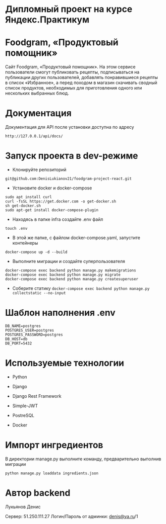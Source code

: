# Дипломный проект на курсе Яндекс.Практикум

# Foodgram, «Продуктовый помощник»

Cайт Foodgram, «Продуктовый помощник». На этом сервисе пользователи смогут публиковать рецепты, подписываться на публикации других пользователей, добавлять понравившиеся рецепты в список «Избранное», а перед походом в магазин скачивать сводный список продуктов, необходимых для приготовления одного или нескольких выбранных блюд.

# Документация

Документация для API после установки доступна по адресу
```
http://127.0.0.1/api/docs/
```
# Запуск проекта в dev-режиме
- Клонируйте репозиторий
```
git@github.com:DenisLukianov21/foodgram-project-react.git
```
- Установите docker и docker-compose
```
sudo apt install curl                               
curl -fsSL https://get.docker.com -o get-docker.sh     
sh get-docker.sh                                       
sudo apt-get install docker-compose-plugin              
```
-  Находясь в папке infra создайте .env файл
```
touch .env
```
- В этой же папке, с файлом docker-compose.yaml, запустите контейнеры

``` docker-compose up -d --build ```
- Выполните миграции и создайте суперпользователя
```
docker-compose exec backend python manage.py makemigrations
docker-compose exec backend python manage.py migrate
docker-compose exec backend python manage.py createsuperuser
```
- Соберите статику
``` docker-compose exec backend python manage.py collectstatic --no-input ```

# Шаблон наполнения .env

```
DB_NAME=postgres
POSTGRES_USER=postgres
POSTGRES_PASSWORD=postgres
DB_HOST=db
DB_PORT=5432
```

# Используемые технологии

- Python

- Django

- Django Rest Framework

- Simple-JWT

- PostreSQL

- Docker

# Импорт ингредиентов

В директории manage.py выполните команду, предварительно выполнив миграции
```
python manage.py loaddata ingredients.json
```

# Автор backend

Лукьянов Денис

Сервер: 51.250.111.27
Логин/Пароль от админки: denis@ya.ru/1
